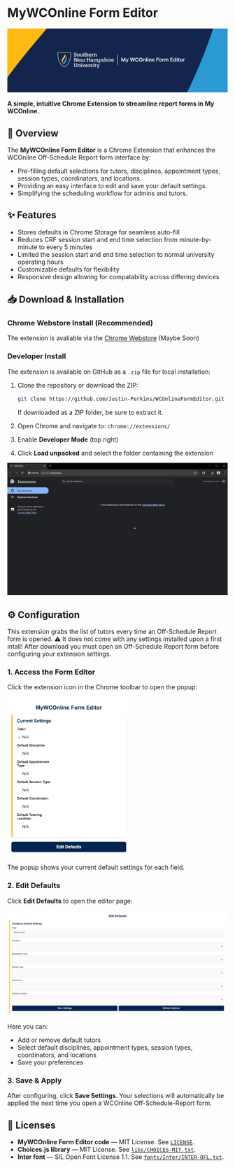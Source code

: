 # MyWCOnline Form Editor

![Banner GIF](github/banner.png)

**A simple, intuitive Chrome Extension to streamline report forms in My WCOnline.**

## 🚀 Overview

The **MyWCOnline Form Editor** is a Chrome Extension that enhances the WCOnline Off-Schedule Report form interface by:  

- Pre-filling default selections for tutors, disciplines, appointment types, session types, coordinators, and locations. 
- Providing an easy interface to edit and save your default settings.
- Simplifying the scheduling workflow for admins and tutors. 

## ✨ Features

- Stores defaults in Chrome Storage for seamless auto-fill  
- Reduces CRF session start and end time selection from minute-by-minute to every 5 minutes
- Limited the session start and end time selection to normal university operating hours
- Customizable defaults for flexibility 
- Responsive design allowing for compatability across differing devices

## 📥 Download & Installation

### Chrome Webstore Install (Recommended)

The extension is avaliable via the [Chrome Webstore](https://chromewebstore.google.com/) (Maybe Soon)

### Developer Install

The extension is available on GitHub as a `.zip` file for local installation:

1. Clone the repository or download the ZIP:  
   ```bash
   git clone https://github.com/Justin-Perkins/WCOnlineFormEditor.git
   ```
   If downloaded as a ZIP folder, be sure to extract it.
2. Open Chrome and navigate to: `chrome://extensions/`  

3. Enable **Developer Mode** (top right)  

4. Click **Load unpacked** and select the folder containing the extension  

![Install GIF](github/Install.gif)

## ⚙️ Configuration

This extension grabs the list of tutors every time an Off-Schedule Report form is opened. ⚠️ It does not come with any settings installed upon a first intall! After download you must open an Off-Schedule Report form before configuring your extension settings.

### 1. Access the Form Editor
Click the extension icon in the Chrome toolbar to open the popup:

![Popup Screenshot](github/popup.png)  

The popup shows your current default settings for each field.

### 2. Edit Defaults
Click **Edit Defaults** to open the editor page:

![Editor Screenshot](github/editor.png)  

Here you can:  

- Add or remove default tutors
- Select default disciplines, appointment types, session types, coordinators, and locations
- Save your preferences

### 3. Save & Apply
After configuring, click **Save Settings**. Your selections will automatically be applied the next time you open a WCOnline Off-Schedule-Report form.  

## 📜 Licenses

- **MyWCOnline Form Editor code** — MIT License. See [`LICENSE`](./LICENSE).  
- **Choices.js library** — MIT License. See [`libs/CHOICES-MIT.txt`](./libs/CHOICES-MIT.txt).  
- **Inter font** — SIL Open Font License 1.1. See [`fonts/Inter/INTER-OFL.txt`](./fonts/Inter/INTER-OFL.txt).  
